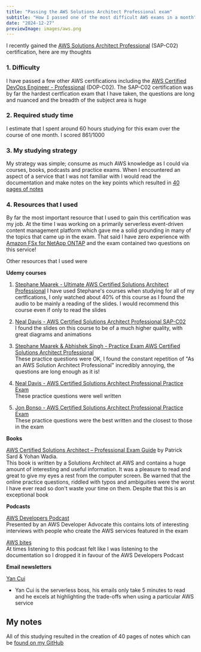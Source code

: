 ```yaml
---
title: "Passing the AWS Solutions Architect Professional exam"
subtitle: "How I passed one of the most difficult AWS exams in a month"
date: "2024-12-27"
previewImage: images/aws.png
---
```


I recently gained the [AWS Solutions Architect Professional](https://aws.amazon.com/certification/certified-solutions-architect-professional/) (SAP-C02) certification, here are my thoughts

### 1. Difficulty

I have passed a few other AWS certifications including the [AWS Certified DevOps Engineer - Professional](https://aws.amazon.com/certification/certified-devops-engineer-professional/) (DOP-C02). The SAP-C02 certification was by far the hardest certfication exam that I have taken, the questions are long and nuanced and the breadth of the subject area is huge

### 2. Required study time

I estimate that I spent around 60 hours studying for this exam over the course of one month.
I scored 861/1000

### 3. My studying strategy

My strategy was simple; consume as much AWS knowledge as I could via courses, books, podcasts and practice exams. When I encountered an aspect of a service that I was not familiar with I would read the documentation and make notes on the key points which resulted in [40 pages of notes](https://github.com/LucasAmos/lucasamos.dev-next/tree/master/public/pdf/sap.pdf)

### 4. Resources that I used

By far the most important resource that I used to gain this certification was my job. At the time I was working on a primarily serverless event-driven content management platform which gave me a solid grounding in many of the topics that came up in the exam. That said I have zero experience with [Amazon FSx for NetApp ONTAP](https://aws.amazon.com/fsx/netapp-ontap/) and the exam contained two questions on this service!

Other resources that I used were

**Udemy courses**

1. [Stephane Maarek - Ultimate AWS Certified Solutions Architect Professional](https://www.udemy.com/course/aws-solutions-architect-professional/)
   I have used Stephane's courses when studying for all of my certfications, I only watched about 40% of this course as I found the audio to be mainly a reading of the slides. I would recommend this course even if only to read the slides

2. [Neal Davis - AWS Certified Solutions Architect Professional SAP-C02](https://www.udemy.com/course/aws-certified-solutions-architect-professional-training/)  
   I found the slides on this course to be of a much higher quality, with great diagrams and animations

3. [Stephane Maarek & Abhishek Singh - Practice Exam AWS Certified Solutions Architect Professional](https://www.udemy.com/course/practice-exam-aws-certified-solutions-architect-professional/)  
   These practice questions were OK, I found the constant repetition of "As an AWS Solution Architect Professional" incredibly annoying, the questions are long enough as it is!

4. [Neal Davis - AWS Certified Solutions Architect Professional Practice Exam](https://www.udemy.com/course/aws-certified-solutions-architect-professional-aws-practice-exams/)  
   These practice questions were well written

5. [Jon Bonso - AWS Certified Solutions Architect Professional Practice Exam](https://www.udemy.com/course/aws-solutions-architect-professional-practice-exams-sap-c02)  
   These practice questions were the best written and the closest to those in the exam

**Books**

[AWS Certified Solutions Architect – Professional Exam Guide](https://www.packtpub.com/en-us/product/aws-certified-solutions-architect-professional-exam-guide-sap-c02-9781801813136)
by Patrick Sard & Yohan Wadia.  
This book is written by a Solutions Architect at AWS and contains a huge amount of interesting and useful information. It was a pleasure to read and great to give my eyes a rest from the computer screen. Be warned that the online practice questions, riddled with typos and ambiguities were the worst I have ever read so don't waste your time on them. Despite that this is an exceptional book

**Podcasts**

[AWS Developers Podcast](https://aws.amazon.com/developer/podcast/)  
Presented by an AWS Developer Advocate this contains lots of interesting interviews with people who create the AWS services featured in the exam

[AWS bites](https://awsbites.com/)  
At times listening to this podcast felt like I was listening to the documentation so I dropped it in favour of the AWS Developers Podcast

**Email newsletters**

[Yan Cui](https://theburningmonk.com/subscribe/)

- Yan Cui is the serverless boss, his emails only take 5 minutes to read and he excels at highlighting the trade-offs when using a particular AWS service

## My notes

All of this studying resulted in the creation of 40 pages of notes which can be
[found on my GitHub](https://github.com/LucasAmos/lucasamos.dev-next/tree/master/public/pdf/sap.pdf)
